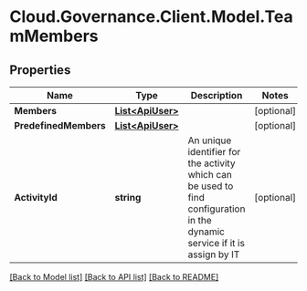 # Cloud.Governance.Client.Model.TeamMembers
## Properties

Name | Type | Description | Notes
------------ | ------------- | ------------- | -------------
**Members** | [**List&lt;ApiUser&gt;**](ApiUser.md) |  | [optional] 
**PredefinedMembers** | [**List&lt;ApiUser&gt;**](ApiUser.md) |  | [optional] 
**ActivityId** | **string** | An unique identifier for the activity which can be used to find configuration in the dynamic service if it is assign by IT | [optional] 

[[Back to Model list]](../README.md#documentation-for-models) [[Back to API list]](../README.md#documentation-for-api-endpoints) [[Back to README]](../README.md)

